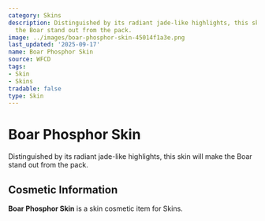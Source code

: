 ```yaml
---
category: Skins
description: Distinguished by its radiant jade-like highlights, this skin will make
  the Boar stand out from the pack.
image: ../images/boar-phosphor-skin-45014f1a3e.png
last_updated: '2025-09-17'
name: Boar Phosphor Skin
source: WFCD
tags:
- Skin
- Skins
tradable: false
type: Skin
---
```


# Boar Phosphor Skin

Distinguished by its radiant jade-like highlights, this skin will make the Boar stand out from the pack.

## Cosmetic Information

**Boar Phosphor Skin** is a skin cosmetic item for Skins.

